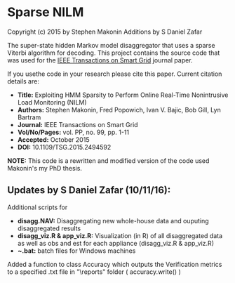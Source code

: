 # Sparse NILM

Copyright (c) 2015 by Stephen Makonin
Additions by S Daniel Zafar

The super-state hidden Markov model disaggregator that uses a sparse Viterbi algorithm for decoding. This project contains the source code that was used for the [IEEE Transactions on Smart Grid](http://makonin.com/doc/TSG_2015.pdf) journal paper.

If you usethe code in your research please cite this paper. Current citation details are:


- **Title:** Exploiting HMM Sparsity to Perform Online Real-Time Nonintrusive Load Monitoring (NILM)
- **Authors:** Stephen Makonin, Fred Popowich, Ivan V. Bajic, Bob Gill, Lyn Bartram
- **Journal:** IEEE Transactions on Smart Grid
- **Vol/No/Pages:** vol. PP, no. 99, pp. 1-11
- **Accepted:** October 2015
- **DOI:** 10.1109/TSG.2015.2494592


**NOTE:** This code is a rewritten and modified version of the code used Makonin's my PhD thesis.

## Updates by S Daniel Zafar (10/11/16):
Additional scripts for 
- **disagg.NAV:** Disaggregating new whole-house data and ouputing disaggregated results 
- **disagg_viz.R & app_viz.R:** Visualization (in R) of all disaggregated data as well as obs and est for each appliance (disagg_viz.R & app_viz.R)
- **~.bat:** batch files for Windows machines 

Added a function to class Accuracy which outputs the Verification metrics to a specified .txt file in "\reports\" folder ( accuracy.write() )
